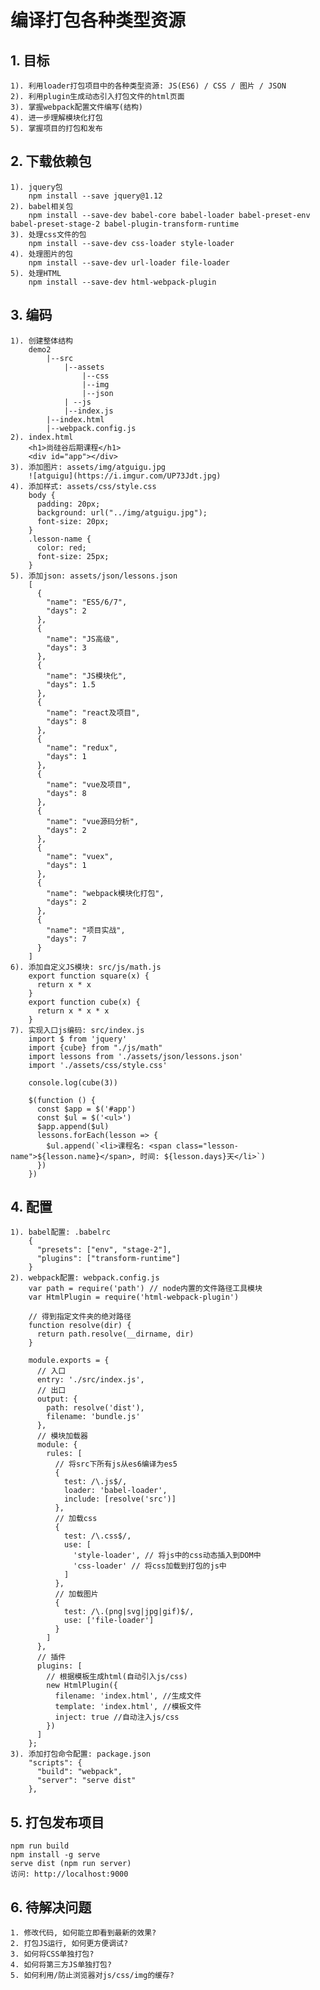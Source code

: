 # 编译打包各种类型资源
## 1. 目标
    1). 利用loader打包项目中的各种类型资源: JS(ES6) / CSS / 图片 / JSON
    2). 利用plugin生成动态引入打包文件的html页面
    3). 掌握webpack配置文件编写(结构)
    4). 进一步理解模块化打包
    5). 掌握项目的打包和发布
    
## 2. 下载依赖包
    1). jquery包
        npm install --save jquery@1.12
    2). babel相关包
        npm install --save-dev babel-core babel-loader babel-preset-env babel-preset-stage-2 babel-plugin-transform-runtime
    3). 处理css文件的包
        npm install --save-dev css-loader style-loader
    4). 处理图片的包
        npm install --save-dev url-loader file-loader
    5). 处理HTML
        npm install --save-dev html-webpack-plugin
    
## 3. 编码
    1). 创建整体结构
        demo2
            |--src
                |--assets
                    |--css
                    |--img
                    |--json
                | --js
                |--index.js
            |--index.html
            |--webpack.config.js
    2). index.html
        <h1>尚硅谷后期课程</h1>
        <div id="app"></div>   
    3). 添加图片: assets/img/atguigu.jpg
		![atguigu](https://i.imgur.com/UP73Jdt.jpg)
    4). 添加样式: assets/css/style.css
        body {
          padding: 20px;
          background: url("../img/atguigu.jpg");
          font-size: 20px;
        }
        .lesson-name {
          color: red;
          font-size: 25px;
        }
    5). 添加json: assets/json/lessons.json
        [
          {
            "name": "ES5/6/7",
            "days": 2
          },
          {
            "name": "JS高级",
            "days": 3
          },
          {
            "name": "JS模块化",
            "days": 1.5
          },
          {
            "name": "react及项目",
            "days": 8
          },
          {
            "name": "redux",
            "days": 1
          },
          {
            "name": "vue及项目",
            "days": 8
          },
          {
            "name": "vue源码分析",
            "days": 2
          },
          {
            "name": "vuex",
            "days": 1
          },
          {
            "name": "webpack模块化打包",
            "days": 2
          },
          {
            "name": "项目实战",
            "days": 7
          }
        ]
    6). 添加自定义JS模块: src/js/math.js
        export function square(x) {
          return x * x
        }
        export function cube(x) {
          return x * x * x
        }
    7). 实现入口js编码: src/index.js
        import $ from 'jquery'
        import {cube} from "./js/math"
        import lessons from './assets/json/lessons.json'
        import './assets/css/style.css'
        
        console.log(cube(3))
        
        $(function () {
          const $app = $('#app')
          const $ul = $('<ul>')
          $app.append($ul)
          lessons.forEach(lesson => {
            $ul.append(`<li>课程名: <span class="lesson-name">${lesson.name}</span>, 时间: ${lesson.days}天</li>`)
          })
        })
        
## 4. 配置
    1). babel配置: .babelrc
        {
          "presets": ["env", "stage-2"],
          "plugins": ["transform-runtime"]
        } 
    2). webpack配置: webpack.config.js
        var path = require('path') // node内置的文件路径工具模块
        var HtmlPlugin = require('html-webpack-plugin')
        
        // 得到指定文件夹的绝对路径
        function resolve(dir) {
          return path.resolve(__dirname, dir)
        }
        
        module.exports = {
          // 入口
          entry: './src/index.js',
          // 出口
          output: {
            path: resolve('dist'),
            filename: 'bundle.js'
          },
          // 模块加载器
          module: {
            rules: [
              // 将src下所有js从es6编译为es5
              {
                test: /\.js$/,
                loader: 'babel-loader',
                include: [resolve('src')]
              },
              // 加载css
              {
                test: /\.css$/,
                use: [
                  'style-loader', // 将js中的css动态插入到DOM中
                  'css-loader' // 将css加载到打包的js中
                ]
              },
              // 加载图片
              {
                test: /\.(png|svg|jpg|gif)$/,
                use: ['file-loader']
              }
            ]
          },
          // 插件
          plugins: [
            // 根据模板生成html(自动引入js/css)
            new HtmlPlugin({
              filename: 'index.html', //生成文件
              template: 'index.html', //模板文件
              inject: true //自动注入js/css
            })
          ]
        };
    3). 添加打包命令配置: package.json
        "scripts": {
          "build": "webpack",
          "server": "serve dist"
        },
        
## 5. 打包发布项目
    npm run build
    npm install -g serve
    serve dist (npm run server)
    访问: http://localhost:9000

## 6. 待解决问题
    1. 修改代码, 如何能立即看到最新的效果?
    2. 打包JS运行, 如何更方便调试?
    3. 如何将CSS单独打包?
    4. 如何将第三方JS单独打包?
    5. 如何利用/防止浏览器对js/css/img的缓存?